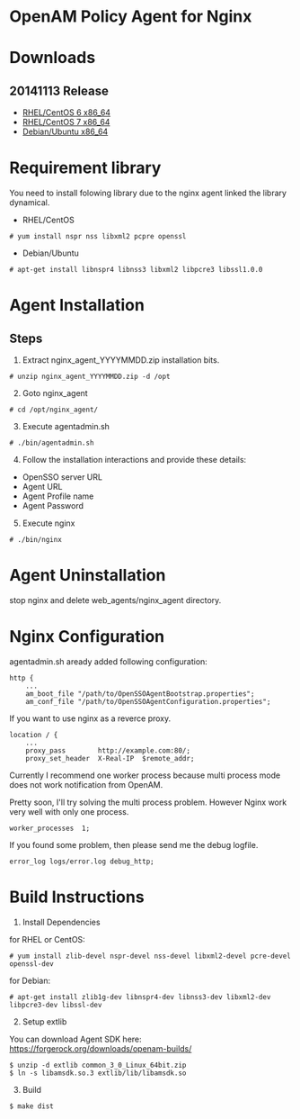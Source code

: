 OpenAM Policy Agent for Nginx
=============================

# Downloads

## 20141113 Release

 * [RHEL/CentOS 6 x86_64](https://www.osstech.co.jp/download/hamano/nginx/nginx_agent_20141113.el6.x86_64.zip)
 * [RHEL/CentOS 7 x86_64](https://www.osstech.co.jp/download/hamano/nginx/nginx_agent_20141113.el7.x86_64.zip)
 * [Debian/Ubuntu x86_64](https://www.osstech.co.jp/download/hamano/nginx/nginx_agent_20141113.deb.x86_64.zip)

# Requirement library

You need to install folowing library due to the nginx agent linked the
library dynamical.

 * RHEL/CentOS

~~~
# yum install nspr nss libxml2 pcpre openssl
~~~

 * Debian/Ubuntu

~~~
# apt-get install libnspr4 libnss3 libxml2 libpcre3 libssl1.0.0
~~~

# Agent Installation

## Steps

 1. Extract nginx_agent_YYYYMMDD.zip installation bits.

 ~~~
 # unzip nginx_agent_YYYYMMDD.zip -d /opt
 ~~~

 2. Goto nginx_agent

 ~~~
 # cd /opt/nginx_agent/
 ~~~

 3. Execute agentadmin.sh

 ~~~
 # ./bin/agentadmin.sh
 ~~~

 4. Follow the installation interactions and provide these details:

  - OpenSSO server URL
  - Agent URL
  - Agent Profile name
  - Agent Password

 5. Execute nginx
 ~~~
 # ./bin/nginx
 ~~~

# Agent Uninstallation

stop nginx and delete web_agents/nginx_agent directory.

# Nginx Configuration

agentadmin.sh aready added following configuration:

    http {
        ...
        am_boot_file "/path/to/OpenSSOAgentBootstrap.properties";
        am_conf_file "/path/to/OpenSSOAgentConfiguration.properties";

If you want to use nginx as a reverce proxy.

    location / {
        ...
        proxy_pass        http://example.com:80/;
        proxy_set_header  X-Real-IP  $remote_addr;

Currently I recommend one worker process because multi process mode
does not work notification from OpenAM.

Pretty soon, I'll try solving the multi process problem. However Nginx
work very well with only one process.

    worker_processes  1;

If you found some problem, then please send me the debug logfile.

    error_log logs/error.log debug_http;


# Build Instructions

1. Install Dependencies

 for RHEL or CentOS:

 ~~~
 # yum install zlib-devel nspr-devel nss-devel libxml2-devel pcre-devel openssl-dev
 ~~~

 for Debian:

 ~~~
 # apt-get install zlib1g-dev libnspr4-dev libnss3-dev libxml2-dev libpcre3-dev libssl-dev
 ~~~

2. Setup extlib

 You can download Agent SDK here:
 https://forgerock.org/downloads/openam-builds/

 ~~~
 $ unzip -d extlib common_3_0_Linux_64bit.zip
 $ ln -s libamsdk.so.3 extlib/lib/libamsdk.so
 ~~~

3. Build

 ~~~
 $ make dist
 ~~~
